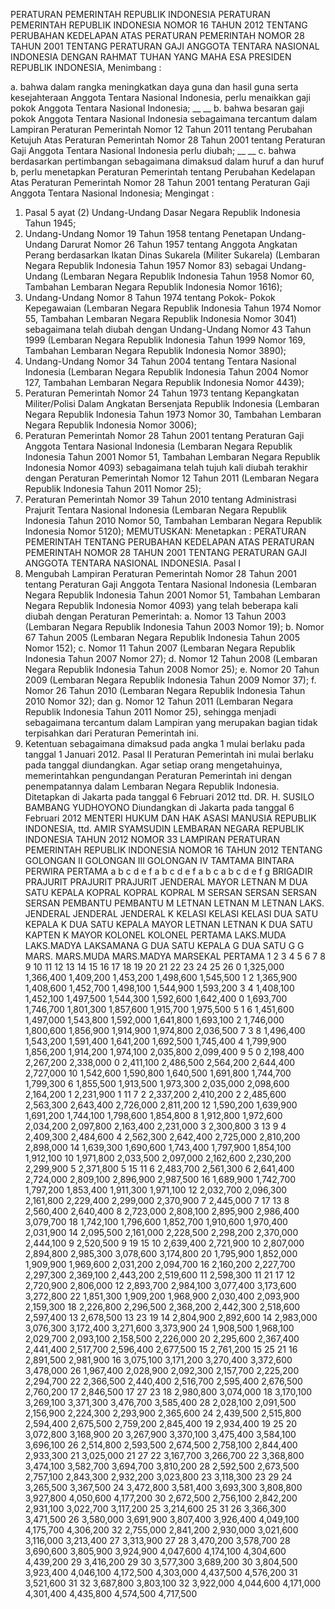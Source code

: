  PERATURAN PEMERINTAH REPUBLIK INDONESIA PERATURAN PEMERINTAH REPUBLIK INDONESIA NOMOR 16 TAHUN 2012 TENTANG PERUBAHAN KEDELAPAN ATAS PERATURAN PEMERINTAH NOMOR 28 TAHUN 2001 TENTANG PERATURAN GAJI ANGGOTA TENTARA NASIONAL INDONESIA
DENGAN RAHMAT TUHAN YANG MAHA ESA PRESIDEN REPUBLIK INDONESIA,
Menimbang :

a. bahwa dalam rangka meningkatkan daya guna dan hasil guna serta kesejahteraan Anggota Tentara Nasional Indonesia, perlu menaikkan gaji pokok Anggota Tentara Nasional Indonesia; __ __ b. bahwa besaran gaji pokok Anggota Tentara Nasional Indonesia sebagaimana tercantum dalam Lampiran Peraturan Pemerintah Nomor 12 Tahun 2011 tentang Perubahan Ketujuh Atas Peraturan Pemerintah Nomor 28 Tahun 2001 tentang Peraturan Gaji Anggota Tentara Nasional Indonesia perlu diubah; __ __ c. bahwa berdasarkan pertimbangan sebagaimana dimaksud dalam huruf a dan huruf b, perlu menetapkan Peraturan Pemerintah tentang Perubahan Kedelapan Atas Peraturan Pemerintah Nomor 28 Tahun 2001 tentang Peraturan Gaji Anggota Tentara Nasional Indonesia;
Mengingat :

1. Pasal 5 ayat (2) Undang-Undang Dasar Negara Republik Indonesia Tahun 1945;
2. Undang-Undang Nomor 19 Tahun 1958 tentang Penetapan Undang-Undang Darurat Nomor 26 Tahun 1957 tentang Anggota Angkatan Perang berdasarkan Ikatan Dinas Sukarela (Militer Sukarela) (Lembaran Negara Republik Indonesia Tahun 1957 Nomor 83) sebagai Undang-Undang (Lembaran Negara Republik Indonesia Tahun 1958 Nomor 60, Tambahan Lembaran Negara Republik Indonesia Nomor 1616);
3. Undang-Undang Nomor 8 Tahun 1974 tentang Pokok- Pokok Kepegawaian (Lembaran Negara Republik Indonesia Tahun 1974 Nomor 55, Tambahan Lembaran Negara Republik Indonesia Nomor 3041) sebagaimana telah diubah dengan Undang-Undang Nomor 43 Tahun 1999 (Lembaran Negara Republik Indonesia Tahun 1999 Nomor 169, Tambahan Lembaran Negara Republik Indonesia Nomor 3890);
4. Undang-Undang Nomor 34 Tahun 2004 tentang Tentara Nasional Indonesia (Lembaran Negara Republik Indonesia Tahun 2004 Nomor 127, Tambahan Lembaran Negara Republik Indonesia Nomor 4439);
5. Peraturan Pemerintah Nomor 24 Tahun 1973 tentang Kepangkatan Militer/Polisi Dalam Angkatan Bersenjata Republik Indonesia (Lembaran Negara Republik Indonesia Tahun 1973 Nomor 30, Tambahan Lembaran Negara Republik Indonesia Nomor 3006);
6. Peraturan Pemerintah Nomor 28 Tahun 2001 tentang Peraturan Gaji Anggota Tentara Nasional Indonesia (Lembaran Negara Republik Indonesia Tahun 2001 Nomor 51, Tambahan Lembaran Negara Republik Indonesia Nomor 4093) sebagaimana telah tujuh kali diubah terakhir dengan Peraturan Pemerintah Nomor 12 Tahun 2011 (Lembaran Negara Republik Indonesia Tahun 2011 Nomor 25);
7. Peraturan Pemerintah Nomor 39 Tahun 2010 tentang Administrasi Prajurit Tentara Nasional Indonesia (Lembaran Negara Republik Indonesia Tahun 2010 Nomor 50, Tambahan Lembaran Negara Republik Indonesia Nomor 5120);
MEMUTUSKAN:
 Menetapkan : PERATURAN PEMERINTAH TENTANG PERUBAHAN KEDELAPAN ATAS PERATURAN PEMERINTAH NOMOR 28 TAHUN 2001 TENTANG PERATURAN GAJI ANGGOTA TENTARA NASIONAL INDONESIA.
Pasal I
1. Mengubah Lampiran Peraturan Pemerintah Nomor 28 Tahun 2001 tentang Peraturan Gaji Anggota Tentara Nasional Indonesia (Lembaran Negara Republik Indonesia Tahun 2001 Nomor 51, Tambahan Lembaran Negara Republik Indonesia Nomor 4093) yang telah beberapa kali diubah dengan Peraturan Pemerintah:
a. Nomor 13 Tahun 2003 (Lembaran Negara Republik Indonesia Tahun 2003 Nomor 19);
b. Nomor 67 Tahun 2005 (Lembaran Negara Republik Indonesia Tahun 2005 Nomor 152);
c. Nomor 11 Tahun 2007 (Lembaran Negara Republik Indonesia Tahun 2007 Nomor 27);
d. Nomor 12 Tahun 2008 (Lembaran Negara Republik Indonesia Tahun 2008 Nomor 25);
e. Nomor 20 Tahun 2009 (Lembaran Negara Republik Indonesia Tahun 2009 Nomor 37);
f. Nomor 26 Tahun 2010 (Lembaran Negara Republik Indonesia Tahun 2010 Nomor 32); dan
g. Nomor 12 Tahun 2011 (Lembaran Negara Republik Indonesia Tahun 2011 Nomor 25), sehingga menjadi sebagaimana tercantum dalam Lampiran yang merupakan bagian tidak terpisahkan dari Peraturan Pemerintah ini.
2. Ketentuan sebagaimana dimaksud pada angka 1 mulai berlaku pada tanggal 1 Januari 2012.
Pasal II
Peraturan Pemerintah ini mulai berlaku pada tanggal diundangkan.
Agar setiap orang mengetahuinya, memerintahkan pengundangan Peraturan Pemerintah ini dengan penempatannya dalam Lembaran Negara Republik Indonesia. Ditetapkan di Jakarta pada tanggal 6 Februari 2012 ttd. DR. H. SUSILO BAMBANG YUDHOYONO Diundangkan di Jakarta pada tanggal 6 Februari 2012 MENTERI HUKUM DAN HAK ASASI MANUSIA REPUBLIK INDONESIA, ttd. AMIR SYAMSUDIN LEMBARAN NEGARA REPUBLIK INDONESIA TAHUN 2012 NOMOR 33 LAMPIRAN PERATURAN PEMERINTAH REPUBLIK INDONESIA NOMOR 16 TAHUN 2012 TENTANG GOLONGAN II GOLONGAN III GOLONGAN IV TAMTAMA BINTARA PERWIRA PERTAMA a b c d e f a b c d e f a b c a b c d e f g BRIGADIR PRAJURIT PRAJURIT PRAJURIT JENDERAL MAYOR LETNAN M DUA SATU KEPALA KOPRAL KOPRAL KOPRAL M SERSAN SERSAN SERSAN SERSAN PEMBANTU PEMBANTU M LETNAN LETNAN M LETNAN LAKS. JENDERAL JENDERAL JENDERAL K KELASI KELASI KELASI DUA SATU KEPALA K DUA SATU KEPALA MAYOR LETNAN LETNAN K DUA SATU KAPTEN K MAYOR KOLONEL KOLONEL PERTAMA LAKS.MUDA LAKS.MADYA LAKSAMANA G DUA SATU KEPALA G DUA SATU G G MARS. MARS.MUDA MARS.MADYA MARSEKAL PERTAMA 1 2 3 4 5 6 7 8 9 10 11 12 13 14 15 16 17 18 19 20 21 22 23 24 25 26 0 1,325,000 1,366,400 1,409,200 1,453,200 1,498,600 1,545,500 1 2 1,365,900 1,408,600 1,452,700 1,498,100 1,544,900 1,593,200 3 4 1,408,100 1,452,100 1,497,500 1,544,300 1,592,600 1,642,400 0 1,693,700 1,746,700 1,801,300 1,857,600 1,915,700 1,975,500 5 1 6 1,451,600 1,497,000 1,543,800 1,592,000 1,641,800 1,693,100 2 1,746,000 1,800,600 1,856,900 1,914,900 1,974,800 2,036,500 7 3 8 1,496,400 1,543,200 1,591,400 1,641,200 1,692,500 1,745,400 4 1,799,900 1,856,200 1,914,200 1,974,100 2,035,800 2,099,400 9 5 0 2,198,400 2,267,200 2,338,000 0 2,411,100 2,486,500 2,564,200 2,644,400 2,727,000 10 1,542,600 1,590,800 1,640,500 1,691,800 1,744,700 1,799,300 6 1,855,500 1,913,500 1,973,300 2,035,000 2,098,600 2,164,200 1 2,231,900 1 11 7 2 2,337,200 2,410,200 2 2,485,600 2,563,300 2,643,400 2,726,000 2,811,200 12 1,590,200 1,639,900 1,691,200 1,744,100 1,798,600 1,854,800 8 1,912,800 1,972,600 2,034,200 2,097,800 2,163,400 2,231,000 3 2,300,800 3 13 9 4 2,409,300 2,484,600 4 2,562,300 2,642,400 2,725,000 2,810,200 2,898,000 14 1,639,300 1,690,600 1,743,400 1,797,900 1,854,100 1,912,100 10 1,971,800 2,033,500 2,097,000 2,162,600 2,230,200 2,299,900 5 2,371,800 5 15 11 6 2,483,700 2,561,300 6 2,641,400 2,724,000 2,809,100 2,896,900 2,987,500 16 1,689,900 1,742,700 1,797,200 1,853,400 1,911,300 1,971,100 12 2,032,700 2,096,300 2,161,800 2,229,400 2,299,000 2,370,900 7 2,445,000 7 17 13 8 2,560,400 2,640,400 8 2,723,000 2,808,100 2,895,900 2,986,400 3,079,700 18 1,742,100 1,796,600 1,852,700 1,910,600 1,970,400 2,031,900 14 2,095,500 2,161,000 2,228,500 2,298,200 2,370,000 2,444,100 9 2,520,500 9 19 15 10 2,639,400 2,721,900 10 2,807,000 2,894,800 2,985,300 3,078,600 3,174,800 20 1,795,900 1,852,000 1,909,900 1,969,600 2,031,200 2,094,700 16 2,160,200 2,227,700 2,297,300 2,369,100 2,443,200 2,519,600 11 2,598,300 11 21 17 12 2,720,900 2,806,000 12 2,893,700 2,984,100 3,077,400 3,173,600 3,272,800 22 1,851,300 1,909,200 1,968,900 2,030,400 2,093,900 2,159,300 18 2,226,800 2,296,500 2,368,200 2,442,300 2,518,600 2,597,400 13 2,678,500 13 23 19 14 2,804,900 2,892,600 14 2,983,000 3,076,300 3,172,400 3,271,600 3,373,900 24 1,908,500 1,968,100 2,029,700 2,093,100 2,158,500 2,226,000 20 2,295,600 2,367,400 2,441,400 2,517,700 2,596,400 2,677,500 15 2,761,200 15 25 21 16 2,891,500 2,981,900 16 3,075,100 3,171,200 3,270,400 3,372,600 3,478,000 26 1,967,400 2,028,900 2,092,300 2,157,700 2,225,200 2,294,700 22 2,366,500 2,440,400 2,516,700 2,595,400 2,676,500 2,760,200 17 2,846,500 17 27 23 18 2,980,800 3,074,000 18 3,170,100 3,269,100 3,371,300 3,476,700 3,585,400 28 2,028,100 2,091,500 2,156,900 2,224,300 2,293,900 2,365,600 24 2,439,500 2,515,800 2,594,400 2,675,500 2,759,200 2,845,400 19 2,934,400 19 25 20 3,072,800 3,168,900 20 3,267,900 3,370,100 3,475,400 3,584,100 3,696,100 26 2,514,800 2,593,500 2,674,500 2,758,100 2,844,400 2,933,300 21 3,025,000 21 27 22 3,167,700 3,266,700 22 3,368,800 3,474,100 3,582,700 3,694,700 3,810,200 28 2,592,500 2,673,500 2,757,100 2,843,300 2,932,200 3,023,800 23 3,118,300 23 29 24 3,265,500 3,367,500 24 3,472,800 3,581,400 3,693,300 3,808,800 3,927,800 4,050,600 4,177,200 30 2,672,500 2,756,100 2,842,200 2,931,100 3,022,700 3,117,200 25 3,214,600 25 31 26 3,366,300 3,471,500 26 3,580,000 3,691,900 3,807,400 3,926,400 4,049,100 4,175,700 4,306,200 32 2,755,000 2,841,200 2,930,000 3,021,600 3,116,000 3,213,400 27 3,313,900 27 28 3,470,200 3,578,700 28 3,690,600 3,805,900 3,924,900 4,047,600 4,174,100 4,304,600 4,439,200 29 3,416,200 29 30 3,577,300 3,689,200 30 3,804,500 3,923,400 4,046,100 4,172,500 4,303,000 4,437,500 4,576,200 31 3,521,600 31 32 3,687,800 3,803,100 32 3,922,000 4,044,600 4,171,000 4,301,400 4,435,800 4,574,500 4,717,500